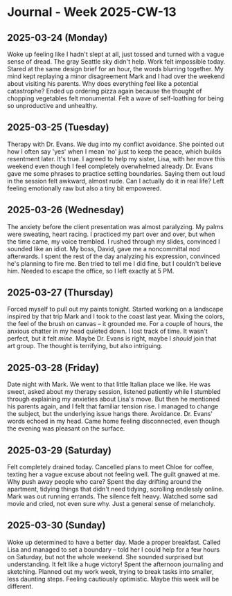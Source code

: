 # Journal - Week 2025-CW-13

## 2025-03-24 (Monday)

Woke up feeling like I hadn't slept at all, just tossed and turned with a vague sense of dread. The gray Seattle sky didn't help. Work felt impossible today. Stared at the same design brief for an hour, the words blurring together. My mind kept replaying a minor disagreement Mark and I had over the weekend about visiting his parents. Why does everything feel like a potential catastrophe? Ended up ordering pizza again because the thought of chopping vegetables felt monumental. Felt a wave of self-loathing for being so unproductive and unhealthy.

## 2025-03-25 (Tuesday)

Therapy with Dr. Evans. We dug into my conflict avoidance. She pointed out how I often say 'yes' when I mean 'no' just to keep the peace, which builds resentment later. It's true. I agreed to help my sister, Lisa, with her move this weekend even though I feel completely overwhelmed already. Dr. Evans gave me some phrases to practice setting boundaries. Saying them out loud in the session felt awkward, almost rude. Can I actually do it in real life? Left feeling emotionally raw but also a tiny bit empowered.

## 2025-03-26 (Wednesday)

The anxiety before the client presentation was almost paralyzing. My palms were sweating, heart racing. I practiced my part over and over, but when the time came, my voice trembled. I rushed through my slides, convinced I sounded like an idiot. My boss, David, gave me a noncommittal nod afterwards. I spent the rest of the day analyzing his expression, convinced he's planning to fire me. Ben tried to tell me I did fine, but I couldn't believe him. Needed to escape the office, so I left exactly at 5 PM.

## 2025-03-27 (Thursday)

Forced myself to pull out my paints tonight. Started working on a landscape inspired by that trip Mark and I took to the coast last year. Mixing the colors, the feel of the brush on canvas – it grounded me. For a couple of hours, the anxious chatter in my head quieted down. I lost track of time. It wasn't perfect, but it felt *mine*. Maybe Dr. Evans is right, maybe I *should* join that art group. The thought is terrifying, but also intriguing.

## 2025-03-28 (Friday)

Date night with Mark. We went to that little Italian place we like. He was sweet, asked about my therapy session, listened patiently while I stumbled through explaining my anxieties about Lisa's move. But then he mentioned his parents again, and I felt that familiar tension rise. I managed to change the subject, but the underlying issue hangs there. Avoidance. Dr. Evans' words echoed in my head. Came home feeling disconnected, even though the evening was pleasant on the surface.

## 2025-03-29 (Saturday)

Felt completely drained today. Cancelled plans to meet Chloe for coffee, texting her a vague excuse about not feeling well. The guilt gnawed at me. Why push away people who care? Spent the day drifting around the apartment, tidying things that didn't need tidying, scrolling endlessly online. Mark was out running errands. The silence felt heavy. Watched some sad movie and cried, not even sure why. Just a general sense of melancholy.

## 2025-03-30 (Sunday)

Woke up determined to have a better day. Made a proper breakfast. Called Lisa and managed to set a boundary – told her I could help for a few hours on Saturday, but not the whole weekend. She sounded surprised but understanding. It felt like a huge victory! Spent the afternoon journaling and sketching. Planned out my work week, trying to break tasks into smaller, less daunting steps. Feeling cautiously optimistic. Maybe this week will be different.